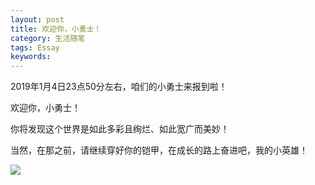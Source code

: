 ```yaml
---
layout: post
title: 欢迎你，小勇士！
category: 生活随笔
tags: Essay
keywords: 
---
```


2019年1月4日23点50分左右，咱们的小勇士来报到啦！

欢迎你，小勇士！

你将发现这个世界是如此多彩且绚烂、如此宽广而美妙！

当然，在那之前，请继续穿好你的铠甲，在成长的路上奋进吧，我的小英雄！

![](http://b182.photo.store.qq.com/psb?/V13HRDLP1eDSyg/hyN35KFR91WXGIpJ5eFIxuAs1PWplF65PTV74jfm0Qk!/b/dLYAAAAAAAAA&bo=OASgBQAAAAARB6k!&rf=viewer_4)